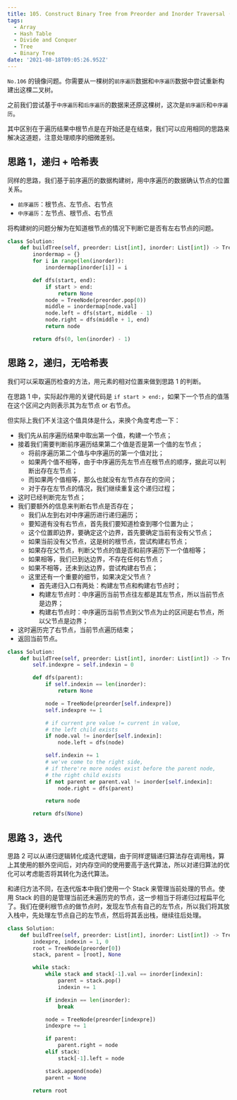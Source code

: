 ```yaml
---
title: 105. Construct Binary Tree from Preorder and Inorder Traversal (Medium)
tags:
  - Array
  - Hash Table
  - Divide and Conquer
  - Tree
  - Binary Tree
date: '2021-08-18T09:05:26.952Z'
---
```


`No.106` 的镜像问题。你需要从一棵树的`前序遍历`数据和`中序遍历`数据中尝试重新构建出这棵二叉树。

之前我们尝试基于`中序遍历`和`后序遍历`的数据来还原这棵树，这次是`前序遍历`和`中序遍历`。

其中区别在于遍历结果中根节点是在开始还是在结束，我们可以应用相同的思路来解决这道题，注意处理顺序的细微差别。

<!-- more -->

## 思路 1，递归 + 哈希表

同样的思路，我们基于前序遍历的数据构建树，用中序遍历的数据确认节点的位置关系。

- `前序遍历`：根节点、左节点、右节点
- `中序遍历`：左节点、根节点、右节点

将构建树的问题分解为在知道根节点的情况下判断它是否有左右节点的问题。

```python
class Solution:
    def buildTree(self, preorder: List[int], inorder: List[int]) -> TreeNode:
        inordermap = {}
        for i in range(len(inorder)):
            inordermap[inorder[i]] = i

        def dfs(start, end):
            if start > end:
                return None
            node = TreeNode(preorder.pop(0))
            middle = inordermap[node.val]
            node.left = dfs(start, middle - 1)
            node.right = dfs(middle + 1, end)
            return node

        return dfs(0, len(inorder) - 1)
```

## 思路 2，递归，无哈希表

我们可以采取遍历检查的方法，用元素的相对位置来做到思路 1 的判断。

在思路 1 中，实际起作用的关键代码是 `if start > end:`，如果下一个节点的值落在这个区间之内则表示其为左节点 or 右节点。

但实际上我们不关注这个值具体是什么，来换个角度考虑一下：

- 我们先从前序遍历结果中取出第一个值，构建一个节点；
- 接着我们需要判断前序遍历结果第二个值是否是第一个值的左节点；
  - 将前序遍历第二个值与中序遍历的第一个值对比；
  - 如果两个值不相等，由于中序遍历先左节点在根节点的顺序，据此可以判断出存在左节点；
  - 而如果两个值相等，那么也就没有左节点存在的空间；
  - 对于存在左节点的情况，我们继续重复这个递归过程；
- 这时已经判断完左节点；
- 我们要额外的信息来判断右节点是否存在；
  - 我们从左到右对中序遍历进行递归遍历；
  - 要知道有没有右节点，首先我们要知道检查到哪个位置为止；
  - 这个位置即边界，要确定这个边界，首先要确定当前有没有父节点；
  - 如果当前没有父节点，这是树的根节点，尝试构建右节点；
  - 如果存在父节点，判断父节点的值是否和前序遍历下一个值相等；
  - 如果相等，我们已到达边界，不存在任何右节点；
  - 如果不相等，还未到达边界，尝试构建右节点；
  - 这里还有一个重要的细节，如果决定父节点？
    - 首先递归入口有两处：构建左节点和构建右节点时；
    - 构建左节点时：中序遍历当前节点往左都是其左节点，所以当前节点是边界；
    - 构建右节点时：中序遍历当前节点到父节点为止的区间是右节点，所以父节点是边界；
- 这时遍历完了右节点，当前节点遍历结束；
- 返回当前节点。

```python
class Solution:
    def buildTree(self, preorder: List[int], inorder: List[int]) -> TreeNode:
        self.indexpre = self.indexin = 0

        def dfs(parent):
            if self.indexin == len(inorder):
                return None

            node = TreeNode(preorder[self.indexpre])
            self.indexpre += 1

            # if current pre value != current in value,
            # the left child exists
            if node.val != inorder[self.indexin]:
                node.left = dfs(node)

            self.indexin += 1
            # we've come to the right side,
            # if there're more nodes exist before the parent node,
            # the right child exists
            if not parent or parent.val != inorder[self.indexin]:
                node.right = dfs(parent)

            return node

        return dfs(None)
```

## 思路 3，迭代

思路 2 可以从递归逻辑转化成迭代逻辑，由于同样逻辑递归算法存在调用栈，算上其使用的额外空间后，对内存空间的使用要高于迭代算法，所以对递归算法的优化可以考虑能否将其转化为迭代算法。

和递归方法不同，在迭代版本中我们使用一个 Stack 来管理当前处理的节点。使用 Stack 的目的是管理当前还未遍历完的节点，这一步相当于将递归过程扁平化了。我们在便利根节点的做节点时，发现左节点有自己的左节点，所以我们将其放入栈中，先处理左节点自己的左节点，然后将其丢出栈，继续往后处理。

```python
class Solution:
    def buildTree(self, preorder: List[int], inorder: List[int]) -> TreeNode:
        indexpre, indexin = 1, 0
        root = TreeNode(preorder[0])
        stack, parent = [root], None

        while stack:
            while stack and stack[-1].val == inorder[indexin]:
                parent = stack.pop()
                indexin += 1

            if indexin == len(inorder):
                break

            node = TreeNode(preorder[indexpre])
            indexpre += 1

            if parent:
                parent.right = node
            elif stack:
                stack[-1].left = node

            stack.append(node)
            parent = None

        return root
```
